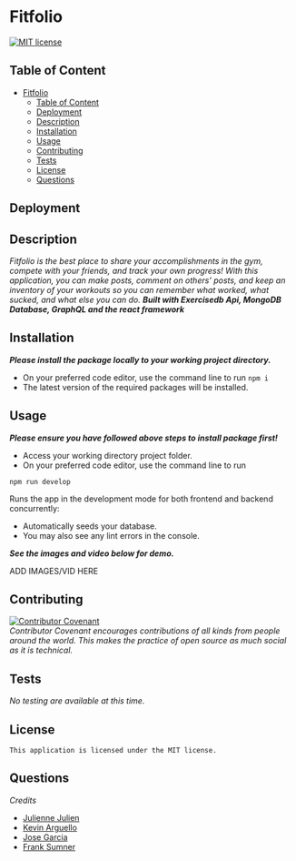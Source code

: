# Fitfolio

[![MIT license](https://img.shields.io/badge/license-MIT-blue.svg)](https://mit-license.org/)

## Table of Content
- [Fitfolio](#Fitfolio)
  - [Table of Content](#table-of-content)
  - [Deployment](#deployment)
  - [Description](#description)
  - [Installation](#installation)
  - [Usage](#usage)
  - [Contributing](#contributing)
  - [Tests](#tests)
  - [License](#license)
  - [Questions](#questions)
  
## Deployment



## Description
*Fitfolio is the best place to share your accomplishments in the gym, compete with your friends, and track your own progress! With this application, you can make posts, comment on others' posts, and keep an inventory of your workouts so you can remember what worked, what sucked, and what else you can do.*  ***Built with Exercisedb Api, MongoDB Database, GraphQL and  the react framework***



## Installation
***Please install the package locally to your working project directory.***
- On your preferred code editor, use the command line to run `npm i`
- The latest version of the required packages will be installed.

## Usage
***Please ensure you have followed above steps to install package first!***
- Access your working directory project folder.
- On your preferred code editor, use the command line to run

`npm run develop`

 Runs the app in the development mode for both frontend and backend concurrently: 
- Automatically seeds your database.
- You may also see any lint errors in the console.

***See the images and video below for demo.***

ADD IMAGES/VID HERE


## Contributing

[![Contributor Covenant](https://img.shields.io/badge/Contributor%20Covenant-2.1-4baaaa.svg)](https://www.contributor-covenant.org/)
<br>*Contributor Covenant encourages contributions of all kinds from people around the world. This makes the practice of open source as much social as it is technical.*

## Tests
*No testing are available at this time.*

## License
    This application is licensed under the MIT license.

## Questions
*Credits*
- [Julienne Julien](https://github.com/JulienneJulien)
- [Kevin Arguello](https://github.com/karguello90)
- [Jose Garcia](https://github.com/JAG-9)
- [Frank Sumner](https://github.com/SumnerFrank)


